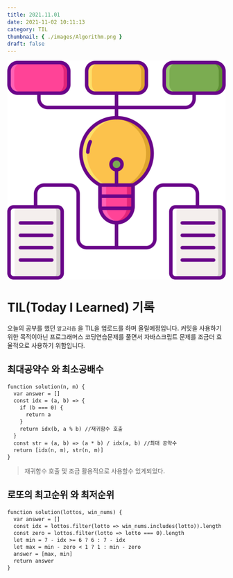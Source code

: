 ```yaml
---
title: 2021.11.01
date: 2021-11-02 10:11:13
category: TIL
thumbnail: { ./images/Algorithm.png }
draft: false
---
```


![알고리즘](./images/Algorithm.png)

# TIL(Today I Learned) 기록

오늘의 공부를 했던 `알고리즘` 을 TIL을 업로드를 하며 올릴예정입니다.
커밋을 사용하기위한 목적이아닌 프로그래머스 코딩연습문제를 풀면서
자바스크립트 문제를 조금더 효율적으로 사용하기 위함입니다.

## 최대공약수 와 최소공배수

```tsx
function solution(n, m) {
  var answer = []
  const idx = (a, b) => {
    if (b === 0) {
      return a
    }
    return idx(b, a % b) //재귀함수 호출
  }
  const str = (a, b) => (a * b) / idx(a, b) //최대 공약수
  return [idx(n, m), str(n, m)]
}
```

> 재귀함수 호출 및 조금 활용적으로 사용할수 있게되었다.

## 로또의 최고순위 와 최저순위

```tsx
function solution(lottos, win_nums) {
  var answer = []
  const idx = lottos.filter(lotto => win_nums.includes(lotto)).length
  const zero = lottos.filter(lotto => lotto === 0).length
  let min = 7 - idx >= 6 ? 6 : 7 - idx
  let max = min - zero < 1 ? 1 : min - zero
  answer = [max, min]
  return answer
}
```
